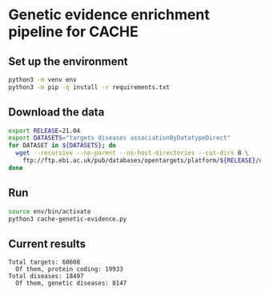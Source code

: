 # Genetic evidence enrichment pipeline for CACHE

## Set up the environment
```bash
python3 -m venv env
python3 -m pip -q install -r requirements.txt
```

## Download the data
```bash
export RELEASE=21.04
export DATASETS="targets diseases associationByDatatypeDirect"
for DATASET in ${DATASETS}; do
  wget --recursive --no-parent --no-host-directories --cut-dirs 8 \
    ftp://ftp.ebi.ac.uk/pub/databases/opentargets/platform/${RELEASE}/output/etl/parquet/${DATASET}
done
```

## Run
```bash
source env/bin/activate
python3 cache-genetic-evidence.py
```

## Current results
```
Total targets: 60608
  Of them, protein coding: 19933
Total diseases: 18497
  Of them, genetic diseases: 8147
```
